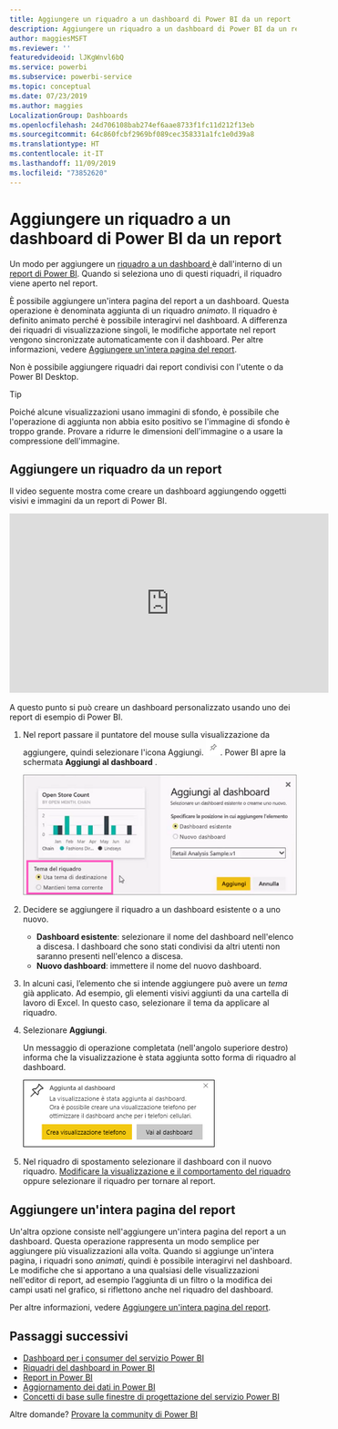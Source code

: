 ```yaml
---
title: Aggiungere un riquadro a un dashboard di Power BI da un report
description: Aggiungere un riquadro a un dashboard di Power BI da un report.
author: maggiesMSFT
ms.reviewer: ''
featuredvideoid: lJKgWnvl6bQ
ms.service: powerbi
ms.subservice: powerbi-service
ms.topic: conceptual
ms.date: 07/23/2019
ms.author: maggies
LocalizationGroup: Dashboards
ms.openlocfilehash: 24d706108bab274ef6aae8733f1fc11d212f13eb
ms.sourcegitcommit: 64c860fcbf2969bf089cec358331a1fc1e0d39a8
ms.translationtype: HT
ms.contentlocale: it-IT
ms.lasthandoff: 11/09/2019
ms.locfileid: "73852620"
---
```

# <a name="pin-a-tile-to-a-power-bi-dashboard-from-a-report"></a>Aggiungere un riquadro a un dashboard di Power BI da un report

Un modo per aggiungere un [riquadro a un dashboard ](consumer/end-user-tiles.md)è dall'interno di un [report di Power BI](consumer/end-user-reports.md). Quando si seleziona uno di questi riquadri, il riquadro viene aperto nel report.

È possibile aggiungere un'intera pagina del report a un dashboard. Questa operazione è denominata aggiunta di un riquadro *animato*. Il riquadro è definito animato perché è possibile interagirvi nel dashboard. A differenza dei riquadri di visualizzazione singoli, le modifiche apportate nel report vengono sincronizzate automaticamente con il dashboard. Per altre informazioni, vedere [Aggiungere un'intera pagina del report](#pin-an-entire-report-page).

Non è possibile aggiungere riquadri dai report condivisi con l'utente o da Power BI Desktop. 

> [!TIP]
> Poiché alcune visualizzazioni usano immagini di sfondo, è possibile che l'operazione di aggiunta non abbia esito positivo se l'immagine di sfondo è troppo grande. Provare a ridurre le dimensioni dell'immagine o a usare la compressione dell'immagine.  
> 
> 

## <a name="pin-a-tile-from-a-report"></a>Aggiungere un riquadro da un report
Il video seguente mostra come creare un dashboard aggiungendo oggetti visivi e immagini da un report di Power BI.
    

<iframe width="560" height="315" src="https://www.youtube.com/embed/lJKgWnvl6bQ" frameborder="0" allowfullscreen></iframe>

A questo punto si può creare un dashboard personalizzato usando uno dei report di esempio di Power BI.

1. Nel report passare il puntatore del mouse sulla visualizzazione da aggiungere, quindi selezionare l'icona Aggiungi. ![Icona Aggiungi](media/service-dashboard-pin-tile-from-report/pbi_pintile_small.png). Power BI apre la schermata **Aggiungi al dashboard** .
   
     ![Finestra Aggiungi al dashboard](media/service-dashboard-pin-tile-from-report/pbi_themes2.png)
2. Decidere se aggiungere il riquadro a un dashboard esistente o a uno nuovo.
   
   * **Dashboard esistente**: selezionare il nome del dashboard nell'elenco a discesa. I dashboard che sono stati condivisi da altri utenti non saranno presenti nell'elenco a discesa.
   * **Nuovo dashboard**: immettere il nome del nuovo dashboard.
3. In alcuni casi, l’elemento che si intende aggiungere può avere un *tema* già applicato. Ad esempio, gli elementi visivi aggiunti da una cartella di lavoro di Excel. In questo caso, selezionare il tema da applicare al riquadro.
4. Selezionare **Aggiungi**.
   
   Un messaggio di operazione completata (nell'angolo superiore destro) informa che la visualizzazione è stata aggiunta sotto forma di riquadro al dashboard.
   
   ![Messaggio di operazione completata](media/service-dashboard-pin-tile-from-report/pinsuccess.png)
5. Nel riquadro di spostamento selezionare il dashboard con il nuovo riquadro. [Modificare la visualizzazione e il comportamento del riquadro](service-dashboard-edit-tile.md) oppure selezionare il riquadro per tornare al report.

## <a name="pin-an-entire-report-page"></a>Aggiungere un'intera pagina del report
Un'altra opzione consiste nell'aggiungere un'intera pagina del report a un dashboard. Questa operazione rappresenta un modo semplice per aggiungere più visualizzazioni alla volta. Quando si aggiunge un'intera pagina, i riquadri sono *animati*, quindi è possibile interagirvi nel dashboard. Le modifiche che si apportano a una qualsiasi delle visualizzazioni nell'editor di report, ad esempio l’aggiunta di un filtro o la modifica dei campi usati nel grafico, si riflettono anche nel riquadro del dashboard.  

Per altre informazioni, vedere [Aggiungere un'intera pagina del report](service-dashboard-pin-live-tile-from-report.md).

## <a name="next-steps"></a>Passaggi successivi
- [Dashboard per i consumer del servizio Power BI](consumer/end-user-dashboards.md)
- [Riquadri del dashboard in Power BI](consumer/end-user-tiles.md)
- [Report in Power BI](consumer/end-user-reports.md)
- [Aggiornamento dei dati in Power BI](refresh-data.md)
- [Concetti di base sulle finestre di progettazione del servizio Power BI](service-basic-concepts.md)

Altre domande? [Provare la community di Power BI](https://community.powerbi.com/)

